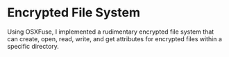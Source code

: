 # Encrypted File System

Using OSXFuse, I implemented a rudimentary encrypted file system that can create, open, read, write, and get attributes for encrypted files within a specific directory.  
